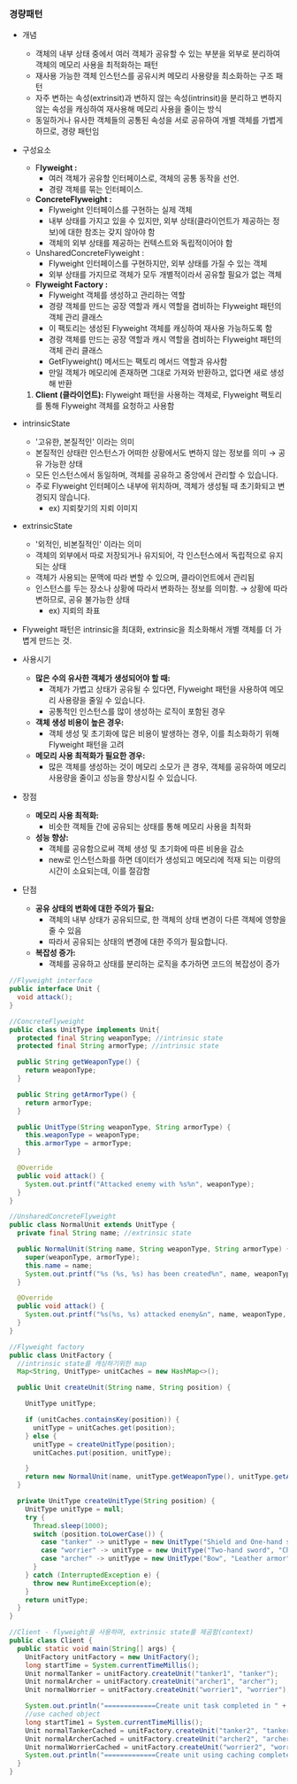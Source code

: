 ### 경량패턴
- 개념
    - 객체의 내부 상태 중에서 여러 객체가 공유할 수 있는 부분을 외부로 분리하여 객체의 메모리 사용을 최적화하는 패턴
    - 재사용 가능한 객체 인스턴스를 공유시켜 메모리 사용량을 최소화하는 구조 패턴
    - 자주 변하는 속성(extrinsit)과 변하지 않는 속성(intrinsit)을 분리하고 변하지 않는 속성을 캐싱하여 재사용해 메모리 사용을 줄이는 방식
    - 동일하거나 유사한 객체들의 공통된 속성을 서로 공유하여 개별 객체를 가볍게 하므로, 경량 패턴임
- 구성요소
    - F**lyweight :**
        - 여러 객체가 공유할 인터페이스로, 객체의 공통 동작을 선언.
        - 경량 객체를 묶는 인터페이스.
    - **ConcreteFlyweight :**
        - Flyweight 인터페이스를 구현하는 실제 객체
        - 내부 상태를 가지고 있을 수 있지만, 외부 상태(클라이언트가 제공하는 정보)에 대한 참조는 갖지 않아야 함
        - 객체의 외부 상태를 제공하는 컨텍스트와 독립적이어야 함
    - UnsharedConcreteFlyweight :
        - Flyweight 인터페이스를 구현하지만, 외부 상태를 가질 수 있는 객체
        - 외부 상태를 가지므로 객체가 모두 개별적이라서 공유할 필요가 없는 객체
    - **Flyweight Factory :**
        - Flyweight 객체를 생성하고 관리하는 역할
        - 경량 객체를 만드는 공장 역할과 캐시 역할을 겸비하는 Flyweight 패턴의 객체 관리 클래스
        - 이 팩토리는 생성된 Flyweight 객체를 캐싱하여 재사용 가능하도록 함
        - 경량 객체를 만드는 공장 역할과 캐시 역할을 겸비하는 Flyweight 패턴의 객체 관리 클래스
        - GetFlyweight() 메서드는 팩토리 메서드 역할과 유사함
        - 만일 객체가 메모리에 존재하면 그대로 가져와 반환하고, 없다면 새로 생성해 반환
    1. **Client (클라이언트):** Flyweight 패턴을 사용하는 객체로, Flyweight 팩토리를 통해 Flyweight 객체를 요청하고 사용함

- intrinsicState
    - '고유한, 본질적인' 이라는 의미
    - 본질적인 상태란 인스턴스가 어떠한 상황에서도 변하지 않는 정보를 의미 → 공유 가능한 상태
    - 모든 인스턴스에서 동일하며, 객체를 공유하고 중앙에서 관리할 수 있습니다.
    - 주로 Flyweight 인터페이스 내부에 위치하며, 객체가 생성될 때 초기화되고 변경되지 않습니다.
        - ex) 지뢰찾기의 지뢰 이미지
- extrinsicState
    - '외적인, 비본질적인' 이라는 의미
    - 객체의 외부에서 따로 저장되거나 유지되어, 각 인스턴스에서 독립적으로 유지되는 상태
    - 객체가 사용되는 문맥에 따라 변할 수 있으며, 클라이언트에서 관리됨
    - 인스턴스를 두는 장소나 상황에 따라서 변화하는 정보를 의미함. → 상황에 따라 변하므로, 공유 불가능한 상태
        - ex) 지뢰의 좌표
- Flyweight 패턴은 intrinsic을 최대화, extrinsic을 최소화해서 개별 객체를 더 가볍게 만드는 것.


- 사용시기
    - **많은 수의 유사한 객체가 생성되어야 할 때:**
        - 객체가 가볍고 상태가 공유될 수 있다면, Flyweight 패턴을 사용하여 메모리 사용량을 줄일 수 있습니다.
        - 공통적인 인스턴스를 많이 생성하는 로직이 포함된 경우
    - **객체 생성 비용이 높은 경우:**
        - 객체 생성 및 초기화에 많은 비용이 발생하는 경우, 이를 최소화하기 위해 Flyweight 패턴을 고려
    - **메모리 사용 최적화가 필요한 경우:**
        - 많은 객체를 생성하는 것이 메모리 소모가 큰 경우, 객체를 공유하여 메모리 사용량을 줄이고 성능을 향상시킬 수 있습니다.
- 장점
    - **메모리 사용 최적화:**
        - 비슷한 객체들 간에 공유되는 상태를 통해 메모리 사용을 최적화
    - **성능 향상:**
        - 객체를 공유함으로써 객체 생성 및 초기화에 따른 비용을 감소
        - new로 인스턴스화를 하면 데이터가 생성되고 메모리에 적재 되는 미량의 시간이 소요되는데, 이를 절감함
- 단점
    - **공유 상태의 변화에 대한 주의가 필요:**
        - 객체의 내부 상태가 공유되므로, 한 객체의 상태 변경이 다른 객체에 영향을 줄 수 있음
        - 따라서 공유되는 상태의 변경에 대한 주의가 필요합니다.
    - **복잡성 증가:**
        - 객체를 공유하고 상태를 분리하는 로직을 추가하면 코드의 복잡성이 증가

```java
//Flyweight interface
public interface Unit {
  void attack();
}

//ConcreteFlyweight
public class UnitType implements Unit{
  protected final String weaponType; //intrinsic state
  protected final String armorType; //intrinsic state

  public String getWeaponType() {
    return weaponType;
  }

  public String getArmorType() {
    return armorType;
  }

  public UnitType(String weaponType, String armorType) {
    this.weaponType = weaponType;
    this.armorType = armorType;
  }

  @Override
  public void attack() {
    System.out.printf("Attacked enemy with %s%n", weaponType);
  }
}

//UnsharedConcreteFlyweight
public class NormalUnit extends UnitType {
  private final String name; //extrinsic state

  public NormalUnit(String name, String weaponType, String armorType) {
    super(weaponType, armorType);
    this.name = name;
    System.out.printf("%s (%s, %s) has been created%n", name, weaponType, armorType);
  }

  @Override
  public void attack() {
    System.out.printf("%s(%s, %s) attacked enemy&n", name, weaponType, armorType);
  }
}

//Flyweight factory
public class UnitFactory {
  //intrinsic state를 캐싱하기위한 map
  Map<String, UnitType> unitCaches = new HashMap<>();

  public Unit createUnit(String name, String position) {

    UnitType unitType;

    if (unitCaches.containsKey(position)) {
      unitType = unitCaches.get(position);
    } else {
      unitType = createUnitType(position);
      unitCaches.put(position, unitType);

    }
    return new NormalUnit(name, unitType.getWeaponType(), unitType.getArmorType());
  }

  private UnitType createUnitType(String position) {
    UnitType unitType = null;
    try {
      Thread.sleep(1000);
      switch (position.toLowerCase()) {
        case "tanker" -> unitType = new UnitType("Shield and One-hand sword", "Plate armor");
        case "worrier" -> unitType = new UnitType("Two-hand sword", "Chain mail");
        case "archer" -> unitType = new UnitType("Bow", "Leather armor");
      }
    } catch (InterruptedException e) {
      throw new RuntimeException(e);
    }
    return unitType;
  }
}

//Client - flyweight을 사용하며, extrinsic state를 제공함(context)
public class Client {
  public static void main(String[] args) {
    UnitFactory unitFactory = new UnitFactory();
    long startTime = System.currentTimeMillis();
    Unit normalTanker = unitFactory.createUnit("tanker1", "tanker");
    Unit normalArcher = unitFactory.createUnit("archer1", "archer");
    Unit normalWorrier = unitFactory.createUnit("worrier1", "worrier");

    System.out.println("=============Create unit task completed in " + (System.currentTimeMillis() - startTime) + " milliseconds.=============");
    //use cached object
    long startTime1 = System.currentTimeMillis();
    Unit normalTankerCached = unitFactory.createUnit("tanker2", "tanker");
    Unit normalArcherCached = unitFactory.createUnit("archer2", "archer");
    Unit normalWorrierCached = unitFactory.createUnit("worrier2", "worrier");
    System.out.println("=============Create unit using caching completed in " + (System.currentTimeMillis() - startTime1) + " milliseconds.=============");
  }
}
```